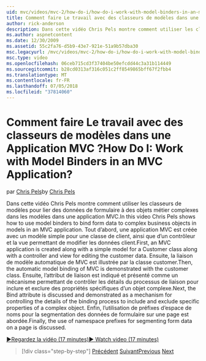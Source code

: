 ```yaml
---
uid: mvc/videos/mvc-2/how-do-i/how-do-i-work-with-model-binders-in-an-mvc-application
title: Comment faire Le travail avec des classeurs de modèles dans une Application MVC ? | Microsoft Docs
author: rick-anderson
description: Dans cette vidéo Chris Pels montre comment utiliser les classeurs de modèles pour lier des données de formulaire à des objets métier complexes dans les modèles dans une application MVC. Tout d’abord, une en cours MVC...
ms.author: aspnetcontent
ms.date: 12/30/2009
ms.assetid: 55c2fa76-d5b9-43e7-921e-51a9b57dba30
msc.legacyurl: /mvc/videos/mvc-2/how-do-i/how-do-i-work-with-model-binders-in-an-mvc-application
msc.type: video
ms.openlocfilehash: 06ceb715cd3f37404be50efcdd44c3a31b114449
ms.sourcegitcommit: b28cd0313af316c051c2ff8549865bff67f2fbb4
ms.translationtype: MT
ms.contentlocale: fr-FR
ms.lasthandoff: 07/05/2018
ms.locfileid: "37814060"
---
```

<a name="how-do-i-work-with-model-binders-in-an-mvc-application"></a><span data-ttu-id="232b7-105">Comment faire Le travail avec des classeurs de modèles dans une Application MVC ?</span><span class="sxs-lookup"><span data-stu-id="232b7-105">How Do I: Work with Model Binders in an MVC Application?</span></span>
====================
<span data-ttu-id="232b7-106">par [Chris Pels](https://twitter.com/chrispels)</span><span class="sxs-lookup"><span data-stu-id="232b7-106">by [Chris Pels](https://twitter.com/chrispels)</span></span>

<span data-ttu-id="232b7-107">Dans cette vidéo Chris Pels montre comment utiliser les classeurs de modèles pour lier des données de formulaire à des objets métier complexes dans les modèles dans une application MVC.</span><span class="sxs-lookup"><span data-stu-id="232b7-107">In this video Chris Pels shows how to use model binders to bind form data to complex business objects in models in an MVC application.</span></span> <span data-ttu-id="232b7-108">Tout d’abord, une application MVC est créée avec un modèle simple pour une classe de client, ainsi que d’un contrôleur et la vue permettant de modifier les données client.</span><span class="sxs-lookup"><span data-stu-id="232b7-108">First, an MVC application is created along with a simple model for a Customer class along with a controller and view for editing the customer data.</span></span> <span data-ttu-id="232b7-109">Ensuite, la liaison de modèle automatique de MVC est illustrée par la classe customer.</span><span class="sxs-lookup"><span data-stu-id="232b7-109">Then, the automatic model binding of MVC is demonstrated with the customer class.</span></span> <span data-ttu-id="232b7-110">Ensuite, l’attribut de liaison est indiqué et présenté comme un mécanisme permettant de contrôler les détails du processus de liaison pour inclure et exclure des propriétés spécifiques d’un objet complexe.</span><span class="sxs-lookup"><span data-stu-id="232b7-110">Next, the Bind attribute is discussed and demonstrated as a mechanism for controlling the details of the binding process to include and exclude specific properties of a complex object.</span></span> <span data-ttu-id="232b7-111">Enfin, l’utilisation de préfixes d’espace de noms pour la segmentation des données de formulaire sur une page est abordée.</span><span class="sxs-lookup"><span data-stu-id="232b7-111">Finally, the use of namespace prefixes for segmenting form data on a page is discussed.</span></span>

[<span data-ttu-id="232b7-112">&#9654;Regardez la vidéo (17 minutes)</span><span class="sxs-lookup"><span data-stu-id="232b7-112">&#9654; Watch video (17 minutes)</span></span>](https://channel9.msdn.com/Blogs/ASP-NET-Site-Videos/how-do-i-work-with-model-binders-in-an-mvc-application)

> [!div class="step-by-step"]
> <span data-ttu-id="232b7-113">[Précédent](how-do-i-create-a-custom-html-helper-for-an-mvc-application.md)
> [Suivant](how-do-i-use-httpverbs-attributes-in-an-mvc-application.md)</span><span class="sxs-lookup"><span data-stu-id="232b7-113">[Previous](how-do-i-create-a-custom-html-helper-for-an-mvc-application.md)
[Next](how-do-i-use-httpverbs-attributes-in-an-mvc-application.md)</span></span>

